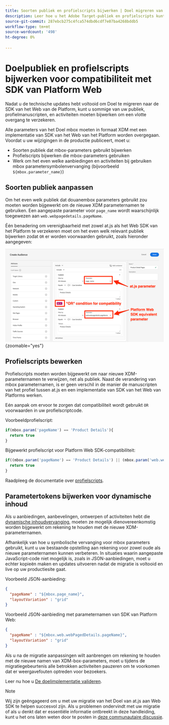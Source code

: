 ```yaml
---
title: Soorten publiek en profielscripts bijwerken | Doel migreren van at.js 2.x naar Web SDK
description: Leer hoe u het Adobe Target-publiek en profielscripts kunt bijwerken voor compatibiliteit met Web SDK van Experience Platform.
source-git-commit: 287ebcb275c4fca574dbd6cdf7e07ba4268bddb5
workflow-type: tm+mt
source-wordcount: '498'
ht-degree: 0%

---
```


# Doelpubliek en profielscripts bijwerken voor compatibiliteit met SDK van Platform Web

Nadat u de technische updates hebt voltooid om Doel te migreren naar de SDK van het Web van de Platform, kunt u sommige van uw publiek, profielmanuscripten, en activiteiten moeten bijwerken om een vlotte overgang te verzekeren.

Alle parameters van het Doel mbox moeten in formaat XDM met een implementatie van SDK van het Web van het Platform worden overgegaan. Voordat u uw wijzigingen in de productie publiceert, moet u:

* Soorten publiek dat mbox-parameters gebruikt bijwerken
* Profielscripts bijwerken die mbox-parameters gebruiken
* Werk om het even welke aanbiedingen en activiteiten bij gebruiken mbox parametersymbolenvervanging (bijvoorbeeld `${mbox.parameter_name}`)

## Soorten publiek aanpassen

Om het even welk publiek dat douanembox parameters gebruikt zou moeten worden bijgewerkt om de nieuwe XDM parameternamen te gebruiken. Een aangepaste parameter voor `page_name` wordt waarschijnlijk toegewezen aan `web.webpagedetails.pageName`.

Één benadering om verenigbaarheid met zowel at.js als het Web SDK van het Platform te verzekeren moet om het even welk relevant publiek bijwerken zodat `OR` er worden voorwaarden gebruikt, zoals hieronder aangegeven:

![Hoe te om update een publiek van het Doel voor de verenigbaarheid van SDK van het Web van het Platform te bekijken](assets/target-audience-update.png){zoomable=&quot;yes&quot;}

## Profielscripts bewerken

Profielscripts moeten worden bijgewerkt om naar nieuwe XDM-parameternamen te verwijzen, net als publiek. Naast de verandering van mbox parameternamen, is er geen verschil in de manier de manuscripten van het profiel tussen at.js en een implementatie van SDK van het Web van Platforms werken.

Eén aanpak om ervoor te zorgen dat compatibiliteit wordt gebruikt `OR` voorwaarden in uw profielscriptcode.

Voorbeeldprofielscript:

```Javascript
if(mbox.param('pageName') == 'Product Details'){
  return true
}
```

Bijgewerkt profielscript voor Platform Web SDK-compatibiliteit:

```Javascript
if((mbox.param('pageName') == 'Product Details') || (mbox.param('web.webPageDetails.pageName') =='Product Details')){
  return true
}
```

Raadpleeg de documentatie over [profielscripts](https://experienceleague.adobe.com/docs/target/using/audiences/visitor-profiles/profile-parameters.html).

## Parametertokens bijwerken voor dynamische inhoud

Als u aanbiedingen, aanbevelingen, ontwerpen of activiteiten hebt die [dynamische inhoudvervanging](https://experienceleague.adobe.com/docs/target/using/experiences/offers/passing-profile-attributes-to-the-html-offer.html), moeten ze mogelijk dienovereenkomstig worden bijgewerkt om rekening te houden met de nieuwe XDM-parameternamen.

Afhankelijk van hoe u symbolische vervanging voor mbox parameters gebruikt, kunt u uw bestaande opstelling aan rekening voor zowel oude als nieuwe parameternamen kunnen verbeteren. In situaties waarin aangepaste JavaScript-code niet mogelijk is, zoals in JSON-aanbiedingen, moet u echter kopieën maken en updates uitvoeren nadat de migratie is voltooid en live op uw productiesite gaat.

Voorbeeld JSON-aanbieding:

```JSON
{
  "pageName" : "${mbox.page_name}",
  "layoutVariation" : "grid"
}
```

Voorbeeld JSON-aanbieding met parameternamen van SDK van Platform Web:

```JSON
{
  "pageName" : "${mbox.web.webPagedDetails.pageName}",
  "layoutVariation" : "grid"
}
```

Als u na de migratie aanpassingen wilt aanbrengen om rekening te houden met de nieuwe namen van XDM-box-parameters, moet u tijdens de migratiegebeurtenis alle betrokken activiteiten pauzeren om te voorkomen dat er weergavefouten optreden voor bezoekers.

Leer nu hoe u [De doelimplementatie valideren](validate.md).

>[!NOTE]
>
>Wij zijn geëngageerd om u met uw migratie van het Doel van at.js aan Web SDK te helpen succesvol zijn. Als u problemen ondervindt met uw migratie of als u denkt dat er essentiële informatie ontbreekt in deze handleiding, kunt u het ons laten weten door te posten in [deze communautaire discussie](https://experienceleaguecommunities.adobe.com/t5/adobe-experience-platform-data/tutorial-discussion-migrate-target-from-at-js-to-web-sdk/m-p/575587#M463).